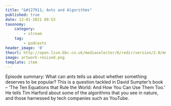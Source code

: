 ```yaml
---
title: "&#127911; Ants and Algorithms"
published: true
date: 12-01-2021 09:53
taxonomy:
    category:
        - stream
    tag:
        - podcasts
header_image: '0'
theurl: http://open.live.bbc.co.uk/mediaselector/6/redir/version/2.0/mediaset/audio-nondrm-download/proto/http/vpid/p093hb3m.mp3
image: artwork-resized.png
template: item
--- 
```

Episode summary: What can ants tells us about whether something deserves to be popular? This is a question tackled in David Sumpter’s book – ‘The Ten Equations that Rule the World: And How You Can Use Them Too.’ He tells Tim Harford about some of the algorithms that you see in nature, and those harnessed by tech companies such as YouTube.
